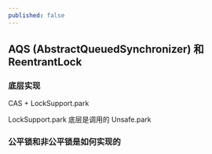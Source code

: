 ```yaml
---
published: false
---
```

## AQS (AbstractQueuedSynchronizer) 和 ReentrantLock

### 底层实现
CAS + LockSupport.park

LockSupport.park 底层是调用的 Unsafe.park

### 公平锁和非公平锁是如何实现的

